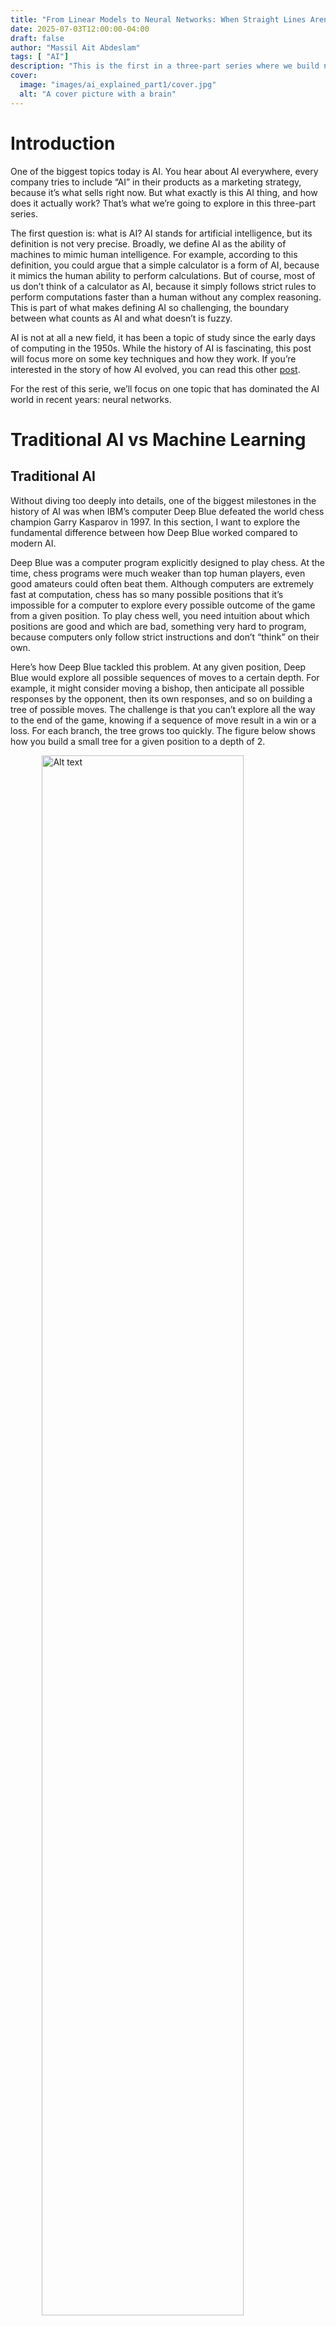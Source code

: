 ```yaml
---
title: "From Linear Models to Neural Networks: When Straight Lines Aren’t Enough"
date: 2025-07-03T12:00:00-04:00
draft: false
author: "Massil Ait Abdeslam"
tags: [ "AI"]
description: "This is the first in a three-part series where we build neural networks from the ground up. Today: understanding the problem they were designed to solve."
cover:
  image: "images/ai_explained_part1/cover.jpg"
  alt: "A cover picture with a brain"
---
```


# Introduction

One of the biggest topics today is AI. You hear about AI everywhere, every company tries to include “AI” in their products as a marketing strategy, because it’s what sells right now. But what exactly is this AI thing, and how does it actually work? That’s what we’re going to explore in this three-part series.

The first question is: what is AI? AI stands for artificial intelligence, but its definition is not very precise. Broadly, we define AI as the ability of machines to mimic human intelligence. For example, according to this definition, you could argue that a simple calculator is a form of AI, because it mimics the human ability to perform calculations. But of course, most of us don’t think of a calculator as AI, because it simply follows strict rules to perform computations faster than a human without any complex reasoning. This is part of what makes defining AI so challenging, the boundary between what counts as AI and what doesn’t is fuzzy.

AI is not at all a new field, it has been a topic of study since the early days of computing in the 1950s. While the history of AI is fascinating, this post will focus more on some key techniques and how they work. If you’re interested in the story of how AI evolved, you can read this other [post](https://www.tableau.com/data-insights/ai/history).

For the rest of this serie, we’ll focus on one topic that has dominated the AI world in recent years: neural networks.

# Traditional AI vs Machine Learning 

## Traditional AI 

Without diving too deeply into details, one of the biggest milestones in the history of AI was when IBM’s computer Deep Blue defeated the world chess champion Garry Kasparov in 1997. In this section, I want to explore the fundamental difference between how Deep Blue worked compared to modern AI.

Deep Blue was a computer program explicitly designed to play chess. At the time, chess programs were much weaker than top human players, even good amateurs could often beat them. Although computers are extremely fast at computation, chess has so many possible positions that it’s impossible for a computer to explore every possible outcome of the game from a given position. To play chess well, you need intuition about which positions are good and which are bad, something very hard to program, because computers only follow strict instructions and don’t “think” on their own.

Here’s how Deep Blue tackled this problem. At any given position, Deep Blue would explore all possible sequences of moves to a certain depth. For example, it might consider moving a bishop, then anticipate all possible responses by the opponent, then its own responses, and so on building a tree of possible moves. The challenge is that you can’t explore all the way to the end of the game, knowing if a sequence of move result in a win or a loss. For each branch, the tree grows too quickly. The figure below shows how you build a small tree for a given position to a depth of 2. 

<img src="/blog/images/ai_explained_part1/chess_minimax.png" alt="Alt text" width="80%" style="display: block; margin: auto; padding-bottom: 20px">


So you need a way to evaluate whether a position at a certain point in the tree is good or bad. This is exactly what Deep Blue did. Professional chess players and programmers worked together to craft a function that evaluated how good a position was. For example, one component of that evaluation function was the number of pieces: the more pieces you have compared to your opponent, the better. Other components accounted for the strength of a piece’s position on the board, some squares are strategically powerful, others are weak, etc.
In summary, Deep Blue explored millions of possible positions up to a certain depth and chose the move that led to the most advantageous position according to its evaluation function. The algorithm it used is called minimax, which has additional refinements that I won’t cover here, but this is the core idea: the programmers did the reasoning in advance, translating chess knowledge into rules and a scoring function. This is the hard part, being able to translate complex reasoning into a list of clear instructions. 

What made Deep Blue powerful was not that it “understood” chess better than Kasparov, in fact, its ability to evaluate positions was worse. Its strength came from being able to calculate and evaluate millions of positions per second, something no human could match. While Kasparov could evaluate a position at a depth of 3-4 moves, Deep Blue could reach 8 moves. 

## Machine Learning

You may have already guessed that explicitly translating the reasoning process of a complex task into a clear list of instructions that a computer can understand is extremely challenging and it greatly limits the number of applications where AI can be used.

Take a seemingly simple task: determining whether an image contains a dog. As a human, you can recognize a dog by its eyes, ears, tail, fur, and overall shape. You can extract these features from an image and associate them with the concept of a dog. But in real life, dogs come in many different shapes, sizes, and colors. In an image, they can appear at different positions, angles, lighting conditions, and even partially hidden. This makes it very difficult to translate our pattern recognition strategy into a clear and deterministic set of rules that a computer can follow.
This is where machine learning becomes useful. A funny example is determining whether an image contains a chihuahua or a muffin, a task that can get really challenging for a computer.

<img src="/blog/images/ai_explained_part1/dog.jpeg" alt="Alt text" width="80%" style="display: block; margin: auto; padding-bottom: 20px">


The idea behind machine learning is conceptually simple. Instead of explicitly telling the machine how to perform a task, what if the machine could learn the reasoning itself from a large amount of data? In this approach, the programmer doesn’t need to encode an explicit strategy,  which is highly task-specific, time-consuming, and not easily generalizable. Instead, we just provide the machine with enough data, and it figures out how to perform the task on its own.

All we need is an algorithm that is capable of learning a task from data. Crucially, this algorithm is general-purpose, it doesn’t need to be designed specifically for the task at hand. The task is learned from the data itself.

For example, instead of telling the machine what features to look for in an image to determine if it contains a dog, we simply give it a large dataset of images, labeled as “dog” or “no dog,” and let it learn on its own what patterns in the images correspond to the presence of a dog. We can also train this model to learn if a cat is in an image, or a car, just by giving it different data, our model is really generalizable. 
Of course, this is easier said than done! In the rest of this post, we’ll explore how this is actually achieved. One of the most powerful approaches today is through neural networks, which we’ll build up to step by step.

> **💡 Note — Supervised vs Unsupervised Learning :**
>
>There are two main types of machine learning algorithms: supervised and unsupervised. Supervised models use data that is labeled, for example, in the dog recognition task, the images fed to the model are labeled as “dog” or “not dog.” Unsupervised learning, on the other hand, refers to models that work with raw, unlabeled data and try to discover patterns or structure within it. In the rest of this post, we’ll focus only on supervised learning. 
>

# Functions

You may recall from your math classes what a function is: something that takes an input and produces a unique output. Usually, when we think of functions, we limit ourselves to mathematical ones like:

$$f(x)=2x^2$$

But in fact, functions describe much more than math, they can model many aspects of the world. Almost anything can be thought of as a function, as long as it takes an input and produces a unique output.

For example, in a certain sense, you can be modeled as a function. Your inputs are your senses, which react to stimuli, your outputs are your movements and actions. If you accept that humans are deterministic, meaning that for the same input you would always produce the same output, then humans can be described as extremely complex functions.

We can also define a function that associates a car with its brand. In this case, the function takes a car as input and outputs the brand that made it. So you can actually describe almost anything as some kind of function.
More formally, a function is an association from one set of elements to another, as long as each input element has exactly one associated output element. The image below illustrates this idea.

<img src="/blog/images/ai_explained_part1/function.jpg" alt="Alt text" width="50%" style="display: block; margin: auto; padding-bottom: 20px">

For example, mathematical functions often associate a real number with another real number. We call these functions $f:\mathbb{R}→\mathbb{R}$, meaning they map from the set of real numbers to itself.

Bringing this back to our earlier example of dog recognition, what we want to learn is essentially a function from the set of all possible images to the set {dog, no dog}. The input set consists of all possible pixel combinations that form an image, and the output set contains just two elements. The function takes an image as input and outputs whether or not there is a dog in it.

We know this function exists because we, as humans, can perform this task ourselves. The problem is that this function is extremely complex, and we’re not able to formalize it explicitly.

The aim of machine learning is to approximate such a function, given enough pairs of input and output data. We define a data point as a pair $(X,Y)$, where $X$ is the input and $Y$ is the output.

In the next section, we’ll explore our first machine learning model: the linear function.

# Linear regression

We said earlier that we want to learn an arbitrary complex function, so why are we starting with the simplest possible function, the linear function:

$$f(x)=w \cdot x+b$$

That’s a good question. The reason is that this simple example helps us build the tools and intuition we need, which can then be scaled up to more powerful and flexible function approximators, like neural networks.

The idea behind linear regression is as follows: given a problem, we assume that the output is linearly correlated to the input, meaning it’s just a matter of scaling and shifting the input to get the output. Our task is to find the scaling factor $w$ and the shifting term $b$ that best describe the relationship between $X$ and $Y$.

Of course, this is a strong assumption that often doesn’t hold in practice. For example, in our dog recognition problem, this would mean assuming that if we sum each pixel in the image (weighted) and shift the result by a certain amount, we’d get a number directly correlated with whether or not the image contains a dog. More concretely: if this number is larger than a certain threshold, the image contains a dog; otherwise, it doesn’t. This is a classification problem, where the goal isn’t to predict a real number but to decide if an input belongs to a particular class. To achieve this, we apply a mathematical trick: we set a threshold to divide the output space into two halves, one for each class. This approach is formalized in a method called [logistic regression](https://en.wikipedia.org/wiki/Logistic_regression).
We can express this idea as:

$$f(p_{0,0}, p_{0,1}, ... p_{n,n})= \sum_{j=0}^{n}\sum_{i=0}^{n}w_{i,j}\cdot p_{i,j}+b$$

With: 
$$f(p_{0,0}, p_{0,1}, ... p_{n,n}) > k \Rightarrow \text{dog}$$
$$f(p_{0,0}, p_{0,1}, ... p_{n,n}) \leq k \Rightarrow \text{no dog}$$

Where:
- $p_{i,j}$ : the pixel value at position $(i,j)$ in the image.  
- $w_{i,j}$ : the scaling (weight) factor applied to pixel $(i,j)$.  
- $b$ : the bias term (shifting parameter).  
- $k$ : the threshold (usually set to $0$) used to decide between the two classes.

From now on, we’ll refer to $w$ as the weights and $b$ as the bias.

Of course, the linear assumption is clearly too simplistic for a complex task like dog recognition but it provides a useful foundation. Let’s now look at a case where linear approximation is reasonable. 

## Model 

I’ll take the same example as Andrew Ng in his [machine learning course](https://www.deeplearning.ai/courses/machine-learning-specialization/) (which is an excellent course): predicting the price of a house.

In this case, let’s suppose that the price of a house is linearly correlated with its size in square meters, which seems reasonable. So we assume that the price of the house, $f(x)$, is proportional to $x$, the size of the house. That gives us the relationship:

$$f(x)=w \cdot x+b$$

Our task is to find the values of $w$ and $b$ that allow our model to predict the price of a house as accurately as possible. The first step is to collect data in the form of $(X,Y)$, where $X$ is the size of a house and $Y$ is the price it sold for. We use this historical data to train our model, with the ultimate goal of using $f(x)$ to predict the price of a house that hasn’t been sold yet.

I chose some fictitious data points. We can plot them on a graph and clearly see a linear correlation : 

<img src="/blog/images/ai_explained_part1/house_size_vs_price.png" alt="Alt text" width="80%" style="display: block; margin: auto; padding-bottom: 20px">

Now, our goal is to find an algorithm that can determine the best w and b to fit the data and make good predictions.

## The algorithm

There are multiple algorithms that can find the best $w$ and $b$ for a set of data points in the case of linear approximation, but we’ll focus on one that can also scale to more complex models: backpropagation.

The main idea behind backpropagation is to frame the problem as an optimization problem: Given the data points, what are the $w$ and $b$ that best fit them?

But how do we define “best fit”? We need a way to measure numerically how well a given curve fits a set of points. This is where the concept of a loss function comes in.

### Loss function

We can choose arbitrary $w$ and $b$ and plot $f(x)$ :

<img src="/blog/images/ai_explained_part1/example_curves.png" alt="Alt text" width="80%" style="display: block; margin: auto; padding-bottom: 20px">

Intuitively, it seems like the first curve fits the data best right ? But how do we actually measure this?

We compute predicted values $Y_{pred}=f(X)$ for all data points, then compare them to the true $Y$ values to see how far off they are. The figure below shows the distances between $Y_{pred}$ and $Y$ :  

<img src="/blog/images/ai_explained_part1/example_distances.png" alt="Alt text" width="80%" style="display: block; margin: auto; padding-bottom: 20px">


We can then compute the error, or how poorly the curve fits the data, by summing up all these distances. To normalize this (and make it independent of the number of points), we can average it:

$$\frac{1}{N}\sum_{i=1}^{N}\text{distance}_i$$

Where $N$ is the number of data points. 

This gives us a quantitative measure of how well the curve fits the data: the smaller the error, the better the fit. But how exactly should we define this “distance”?

A first idea might be to take $Y−Y_{pred}$ , but since differences can be positive or negative, they might cancel each other out. We could take the absolute value to keep only the magnitude of the differences, but an even better choice is to square the differences: $(Y−Y_{pred})^2$. There’s actually a way to derive this squared error from first principles, based on a probabilistic interpretation of machine learning, but that will be the focus of another post.

For now, we’ve arrived at a way to express, numerically, how well a curve fits the data. This is called a loss function. For our model, we’ll use the following loss function called Mean squared error :

$$\frac{1}{N}\sum_{i=1}^{N}(Y_i-\hat{Y_{i}})^2$$

where $Y_i$ represents the $i$-th true data point and $\hat{Y}_i$ represents our $i$-th predicted data point.

### Gradient Descent

Now we come to the most important idea in all of machine learning: how can we find the best $w$ and $b$, given the loss function?

This is exactly what gradient descent does, and that’s what we’ll explore in the rest of this section. The first question is: how should $w$ and $b$ relate to the loss? We said earlier that the better the fit, the smaller the loss. So for a perfect set of $w$ and $b$ (perfectly fitting the data), the loss should be zero. For bad choices of $w$ and $b$, the loss will be large.

Here is the key idea: we want to find the pair of $w$ and $b$ that minimizes the loss. For the next part, I’ll assume you know a bit of calculus, but even if you don’t, you can still follow the intuition.

We can write the loss function explicitly as a function of $w$ and $b$, since $X$ and $Y$ are the given data (constants) :

$$L(w,b)=\frac{1}{N}\sum_{i=1}^{N}(Y_i-\hat{Y_{i}})^2$$

Replacing $\hat{Y_i}=f(X_i) = w \cdot X_i +b$ :

$$L(w,b)=\frac{1}{N}\sum_{i=1}^{N}(Y_i-(w \cdot X_i +b))^2$$

If this is your first time seeing a multivariable function, don’t worry, it’s not much more complicated than a single-variable one. In a single-variable function, the input is a line, and you can plot the function in 2D (input vs output). In a two-variable function like $L(w, b)$, the inputs ($w$ and $b$) live in a plane. The output (the loss) gives a height above each point in the $(w, b)$ plane, forming a 3D surface (2D plane for the input and 1D line for the output).  We can plot the loss function in 3D (the log of the loss for a stipper curve):

<img src="/blog/images/ai_explained_part1/loss_landscape.png" alt="Alt text" width="80%" style="display: block; margin: auto; padding-bottom: 20px">

On this surface, we can clearly see that there is a minimum region, the lowest point of that lowest region corresponding to the best choice of $w$ and $b$. Now the question becomes: starting from any arbitrary point $(w, b)$, how can we move toward this minimum? This is where gradient descent comes in, an algorithm for iteratively moving toward the lowest point on the surface.

This is where calculus comes in. For people who aren’t familiar with calculus, you can simply think of it like this: From any point on a function, you can compute the direction in which you need to move each input to get closer to a maximum or minimum of the function. So in our case, we have a way to compute how to update $w$ and $b$ to get closer and closer to the minimum. If you accept this idea, you can skip to the next section.

For those who know some calculus, let’s go a bit deeper. In a single-input function, when we compute the derivative at a point, it gives us the slope of the function at that point. In a sense, it tells us which direction leads to a maximum or minimum:

- If the derivative is positive, the function is increasing, increasing the input makes the output bigger, while decreasing the input makes the output smaller.

- If the derivative is negative, it’s the opposite.

- The closer you are to a maximum or minimum, the smaller the derivative becomes indicating that you’re close.

- At a maximum or a minimum, the derivative is 0.

We can generalize this idea to functions of multiple inputs using something called the gradient. Here, we compute the derivative of the function with respect to each input, called the partial derivative, which tells us how much to adjust each input to reach the maximum or minimum. For example, consider this function:

$$f(x,y)=x^2+2y$$

Its partial derivatives (we use $\partial$ for partial derivatives instead of d) are:

$$\frac{\partial f(x,y)}{\partial x} = 2x$$
$$\frac{\partial f(x,y)}{\partial y} = 2$$

When computing the partial derivative with respect to one variable, we treat the others as constants. When we collect all the partial derivatives, we get the gradient, which points in the direction of steepest increase of the function. To reach the minimum, we simply move in the opposite direction of the gradient. So the gradient gives us the direction in wich to move the inputs to reach a maximum/minimum. For a two-input function, the gradient looks like this:

$$\nabla f(x,y) = \left[\frac{\partial f(x,y)}{\partial x} \text{  } \frac{\partial f(x,y)}{\partial y}\right]^T$$

So with the gradient, we have a way to get to the minimum of the loss function. We can compute the gradient of the loss (the derivative of a sum is the sum of the derivative) :

$$\frac{\partial L(w,b)}{\partial w}=\frac{1}{N}\sum_{i=1}^{N}-2(Y_i-(w \cdot X_i +b))X_i= -\frac{2}{N}\sum_{i=1}^{N}(Y_i-\hat{Y_i})X_i$$

$$\frac{\partial L(w,b)}{\partial w}=\frac{1}{N}\sum_{i=1}^{N}-2(Y_i-(w \cdot X_i +b))= -\frac{2}{N}\sum_{i=1}^{N}(Y_i-\hat{Y_i})$$

These gradients tell us how to adjust $w$ and $b$ step by step to move toward the minimum of the loss function.

### Backpropagation 

Now that we’ve covered the theoretical part, we can finally get to our goal, and the most important algorithm in machine learning: Backpropagation.

One of the key components of the algorithm is its ability to compute the gradient efficiently using something called the chain rule, but that will be the topic of another post.

For now, we can still develop a good understanding of the key ideas behind how backpropagation works.
It is composed of three steps:
- Forward pass: compute the predictions $\hat{Y_i}$.
- Backward pass: compute the gradients.
- Update step: update the weights and bias to get closer to the minimum.

We repeat these three steps until the loss reaches a minimum.

Let’s continue with our house price prediction example.

**0. Initialization**

We set the weight $w$ and bias $b$ to random initial values.

$$w = 496.71$$ 
$$b = -138.26$$

**1. Forward Pass**

We compute $\hat{Y_i}$ for each $X_i$ using the current $w$ and $b$ :

<img src="/blog/images/ai_explained_part1/initial_prediction.png" alt="Alt text" width="90%" style="display: block; margin: auto; padding-bottom: 20px">

**2. Backward Pass**

We compute the gradient using our formulas :

$$\frac{\partial L(w,b)}{\partial w}= -\frac{2}{N}\sum_{i=1}^{N}(Y_i-\hat{Y_i})X_i = -231362061$$

$$\frac{\partial L(w,b)}{\partial w}= -\frac{2}{N}\sum_{i=1}^{N}(Y_i-\hat{Y_i}) = -1097369$$

**3. Update step**

Notice that the gradients are quite large. Instead of moving fully in the gradient’s direction, we take a small step $\eta$, known as the learning rate, in the opposite direction. In this example, we chose $\eta=10^{-5}$.  

We update the parameters as follows:

$$w=w-\eta \frac{\partial L(w,b)}{\partial w} = 2801.3$$
$$w=b-\eta \frac{\partial L(w,b)}{\partial b} = -127.3$$

We now get this curve :

<img src="/blog/images/ai_explained_part1/linear_regression_1.png" alt="Alt text" width="90%" style="display: block; margin: auto; padding-bottom: 20px">

We then repeat these three steps, forward pass, backward pass, and update, until we reach a minimum (where the gradient becomes almost zero).

At the end of this process (after 10 repeat), we have a curve that fits our data quite well : 

<img src="/blog/images/ai_explained_part1/linear_regression_fit.png" alt="Alt text" width="90%" style="display: block; margin: auto; padding-bottom: 20px">

So, in summary: without explicitly telling the computer anything about the task of predicting the price of a house based on its size, we developed an algorithm that can automatically learn the correct relationship between the input and output data. We’ve built a general algorithm that allows a computer to discover patterns in the data on its own, quite impressive!

## Limitation 

We saw that our model performed quite well on the dataset, but we made two really big assumptions that won’t hold for more complex tasks:
1.	We assumed a single input function, where the price depended only on the size of the house.
2.	We assumed a linear correlation between the input and the output.

### Number of inputs 

The first assumption was made mainly to simplify the visualization and explanation, but we can easily generalize what we did to multiple-input linear functions by writing:

$$f(x_0,x_1,...x_n)=\sum_{i=1}^nw_ix_i+b$$

All the arguments we made before still apply, but now our loss function depends on $w_0,w_1,…,w_n$ and $b$, so the search space becomes much larger. Still, we can compute the partial derivative for each weight and the bias, and update all of them just like before.

For example, we could include additional inputs such as:
- the year of construction
- the number of owners
- the number of rooms

Hopefully, this additional data will make our model better. That’s why data is crucial in machine learning, the more high-quality data you have, the better your model can learn. More data gives the model a finer understanding of the world and allows it to capture more nuanced patterns.

### Linearity

This is the biggest assumption we made. Even though many phenomena are approximately linear, many others are not. For example, our dog detection problem is clearly not linear, the presence or absence of a dog in an image is not linearly dependent on the pixel values. The relationship is far more subtle and complex.

We could try defining polynomial models, which are more expressive than purely linear relationships. For example, for two inputs:

$$f(x_0,x_1)=w_{x_0}x_0+w_{x_1}x_1+w_{x_{1,2}}x_0x_1+w_{x_{0,0}}x_0^2+w_{x_{1,1}}x_1^2+b$$

Here the relationship is assumed quadratic, which is more flexible than linear. But the problem remains: The programmer needs to know in advance what kind of relationship exists between the inputs and outputs. In our dog detection example, we know the relationship isn’t linear, but we still don’t know what it actually looks like.

And this is exactly where neural networks come into play.

# Neural Networks

Unfortunately, in this post I won’t be able to give you a full understanding of how neural networks are used in such a wide variety of seemingly unrelated tasks. In this section, I’ll focus on giving you an idea of how neural networks solve the problem we previously identified: even with backpropagation, the programmer still needs to make assumptions about the relationship between inputs and outputs.

The key feature of a neural network is that it is a general function approximator, exactly what we were looking for! The same neural network, depending on its weights and biases, can learn an arbitrarily complex function. As a programmer, you don’t need to assume the shape of the function; you only need to decide which inputs are relevant to the output and feed them into the neural network. Even better, neural networks are resilient to noise. If one of your inputs actually doesn’t impact the output (i.e., it’s just noise), the network can often learn to ignore it and focus only on the important inputs.

Feed-forward neural networks (the simplest architecture) are, as the name suggests, a network of interconnected units called neurons. A neuron takes multiple inputs and produces an output. Neural networks are made up of layers of these neurons. The image below illustrates what a neural network looks like.

<img src="/blog/images/ai_explained_part1/neural_net.jpg" alt="Alt text" width="80%" style="display: block; margin: auto; padding-bottom: 20px">

Each neuron acts like a simple linear function, just like the ones we studied earlier:

$$z(x_0,x_1,...x_n)=\sum_{i=1}^nw_ix_i+b$$

We usually write this more compactly using vector notation:

$$z(\vec{x})=\vec{w}\cdot \vec{x}+b$$

But here is the key difference that makes a neural network a general function approximator, we add a non-linear activation function $\sigma()$ at the output of each neuron:

$$a(\vec{x})=\sigma(z(\vec{x}))=\sigma(\vec{w}\cdot \vec{x}+b)$$

With enough neurons and layers, and with the right weights and biases, a neural network can approximate any arbitrarily complex function. That’s what makes them so powerful. And, just like with the linear model, we use the backpropagation algorithm to find the optimal weights and biases for each neuron to fit the data as well as possible.

And as we saw earlier, almost anything can be framed as a function of some sort. So a neural network can approximate any function given enough neurons and layers. We also saw an algorithm that makes it possible to train a neural network on any function, provided we have enough data to properly tune the weights and biases. With all that in mind, the possibilities of what a neural network can do become enormous and you can start to see why they’re so powerful!

If you’re interested in a great visual and intuitive explanation of feed-forward neural networks, I highly recommend 3Blue1Brown’s excellent [introduction](https://www.3blue1brown.com/topics/neural-networks) on the subject. It’s a perfect follow-up while you wait for the next parts of this series!


# What’s Next?
I’ll wrap it up here for today, otherwise this post would get too long! I know it feels like we’re stopping at an exciting point, we’ve just uncovered the incredible potential of neural networks, but there are still plenty of important questions to answer:
- What exactly are these activation functions $\sigma()$.
- How much data, how many neurons, and how many layers do we need in a neural network?
- How can we efficiently compute the gradients of a large neural network?
- How can we feed different types of data like images, text, or audio into a neural network?
- How can a neural network perform creative tasks, like generating images or writing text?

I’ll tackle these topics in two or three upcoming posts:

In the first, I’ll dive deeper into feed-forward neural networks, explain how the chain rule makes backpropagation efficient, explore which activation functions work best and why, and discuss why training a neural network can sometimes be challenging.

In the second (and possibly a third), I’ll introduce you to other neural network architectures such as convolutional neural networks, diffusion models, transformers, and more and show how they excel at solving specific kinds of problems.

I hope you found this introduction clear and insightful. Thank you for taking the time to read my post, the next parts are coming soon!

Massil Ait Abdeslam





